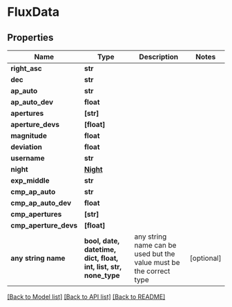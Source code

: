 # FluxData


## Properties
Name | Type | Description | Notes
------------ | ------------- | ------------- | -------------
**right_asc** | **str** |  | 
**dec** | **str** |  | 
**ap_auto** | **str** |  | 
**ap_auto_dev** | **float** |  | 
**apertures** | **[str]** |  | 
**aperture_devs** | **[float]** |  | 
**magnitude** | **float** |  | 
**deviation** | **float** |  | 
**username** | **str** |  | 
**night** | [**Night**](Night.md) |  | 
**exp_middle** | **str** |  | 
**cmp_ap_auto** | **str** |  | 
**cmp_ap_auto_dev** | **float** |  | 
**cmp_apertures** | **[str]** |  | 
**cmp_aperture_devs** | **[float]** |  | 
**any string name** | **bool, date, datetime, dict, float, int, list, str, none_type** | any string name can be used but the value must be the correct type | [optional]

[[Back to Model list]](../README.md#documentation-for-models) [[Back to API list]](../README.md#documentation-for-api-endpoints) [[Back to README]](../README.md)


